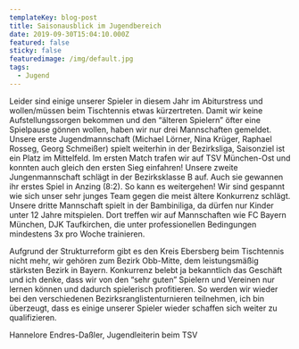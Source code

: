 ```yaml
---
templateKey: blog-post
title: Saisonausblick im Jugendbereich
date: 2019-09-30T15:04:10.000Z
featured: false
sticky: false
featuredimage: /img/default.jpg
tags:
  - Jugend
---
```

Leider sind einige unserer Spieler in diesem Jahr im Abiturstress und wollen/müssen beim Tischtennis etwas kürzertreten. Damit wir keine Aufstellungssorgen bekommen und den “älteren Spielern” öfter eine Spielpause gönnen wollen, haben wir nur drei Mannschaften gemeldet. Unsere erste Jugendmannschaft (Michael Lörner, Nina Krüger, Raphael Rosseg, Georg Schmeißer) spielt weiterhin in der Bezirksliga, Saisonziel ist ein Platz im Mittelfeld. Im ersten Match trafen wir auf TSV München-Ost und konnten auch gleich den ersten Sieg einfahren!  Unsere zweite Jungenmannschaft schlägt in der Bezirksklasse B auf. Auch sie gewannen ihr erstes Spiel in Anzing (8:2). So kann es weitergehen!  Wir sind gespannt wie sich unser sehr junges Team gegen die meist ältere Konkurrenz schlägt. Unsere dritte Mannschaft spielt in der Bambiniliga, da dürfen nur Kinder unter 12 Jahre mitspielen. Dort treffen wir auf Mannschaften wie FC Bayern München, DJK Taufkirchen, die unter professionellen Bedingungen mindestens 3x pro Woche trainieren.

Aufgrund der Strukturreform gibt es den Kreis Ebersberg beim Tischtennis nicht mehr, wir gehören zum Bezirk Obb-Mitte, dem leistungsmäßig stärksten Bezirk in Bayern. Konkurrenz belebt ja bekanntlich das Geschäft und ich denke, dass wir von den “sehr guten” Spielern und Vereinen nur lernen können und dadurch spielerisch profitieren. So werden wir wieder bei den verschiedenen Bezirksranglistenturnieren teilnehmen, ich bin überzeugt, dass es einige unserer Spieler wieder schaffen sich weiter zu qualifizieren.

Hannelore Endres-Daßler, Jugendleiterin beim TSV